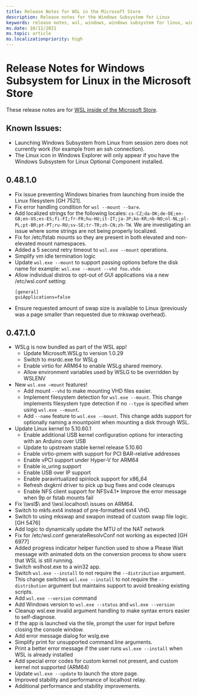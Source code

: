 ```yaml
---
title: Release Notes for WSL in the Microsoft Store
description: Release notes for the Windows Subsystem for Linux
keywords: release notes, wsl, windows, windows subsystem for linux, windowssubsystem, ubuntu, kernel
ms.date: 10/11/2021
ms.topic: article
ms.localizationpriority: high
---
```


# Release Notes for Windows Subsystem for Linux in the Microsoft Store

These release notes are for [WSL inside of the Microsoft Store](https://aka.ms/wslstorepage).

## Known Issues:
* Launching Windows Subsystem from Linux from session zero does not currently work (for example from an ssh connection).
* The Linux icon in Windows Explorer will only appear if you have the Windows Subsystem for Linux Optional Component installed.

## 0.48.1.0

* Fix issue preventing Windows binaries from launching from inside the Linux filesystem [GH 7521].
* Fix error handling condition for `wsl --mount --bare`.
* Add localized strings for the following locales: `cs-CZ;da-DK;de-DE;en-GB;en-US;es-ES;fi-FI;fr-FR;hu-HU;it-IT;ja-JP;ko-KR;nb-NO;nl-NL;pl-PL;pt-BR;pt-PT;ru-RU;sv-SE;tr-TR;zh-CN;zh-TW`. We are investigating an issue where some strings are not being properly localized.
* Fix for /etc/fstab mounts so they are present in both elevated and non-elevated mount namespaces.
* Added a 5 second retry timeout to `wsl.exe --mount` operations.
* Simplify vm idle termination logic
* Update `wsl.exe --mount` to support passing options before the disk name for example: `wsl.exe --mount --vhd foo.vhdx`
* Allow individual distros to opt-out of GUI applications via a new /etc/wsl.conf setting:
  ```
  [general]
  guiApplications=false
  ```
* Ensure requested amount of swap size is available to Linux (previously was a page smaller than requested due to mkswap overhead).

## 0.47.1.0

* WSLg is now bundled as part of the WSL app!
  * Update Microsoft.WSLg to version 1.0.29
  * Switch to msrdc.exe for WSLg
  * Enable virtio for ARM64 to enable WSLg shared memory.
  * Allow environment variables used by WSLG to be overridden by WSLENV
* New `wsl.exe –mount` features!
  * Add mount `--vhd` to make mounting VHD files easier.
  * Implement filesystem detection for `wsl.exe --mount`. This change implements filesystem type detection if no `--type` is specified when using `wsl.exe --mount`.
  * Add `--name` feature to `wsl.exe --mount`. This change adds support for optionally naming a mountpoint when mounting a disk through WSL.
* Update Linux kernel to 5.10.60.1
  * Enable additional USB kernel configuration options for interacting with an Arduino over USB
  * Update to upstream stable kernel release 5.10.60
  * Enable virtio-pmem with support for PCI BAR-relative addresses
  * Enable vPCI support under Hyper-V for ARM64
  * Enable io_uring support
  * Enable USB over IP support
  * Enable paravirtualized spinlock support for x86_64
  * Refresh dxgkrnl driver to pick up bug fixes and code cleanups
  * Enable NFS client support for NFSv4.1* Improve the error message when 9p or fstab mounts fail
* Fix \\\\wsl$\\ and \\\\wsl.localhost\\ issues on ARM64.
* Switch to mkfs.ext4 instead of pre-formatted ext4 VHD.
* Switch to using mkswap and swapon instead of custom swap file logic. [GH 5476]
* Add logic to dynamically update the MTU of the NAT network
* Fix for /etc/wsl.conf generateResolvConf not working as expected [GH 6977]
* Added progress indicator helper function used to show a Please Wait message with animated dots on the conversion process to show users that WSL is still running.
* Switch wslhost.exe to a win32 app.
* Switch `wsl.exe --install` to not require the `--distribution` argument. This change switches `wsl.exe --install` to not require the `--distribution` argument but maintains support to avoid breaking existing scripts.
* Add `wsl.exe --version` command
* Add Windows version to `wsl.exe --status` and `wsl.exe --version`
* Cleanup wsl.exe invalid argument handling to make syntax errors easier to self-diagnose.
* If the app is launched via the tile, prompt the user for input before closing the console window.
* Add error message dialog for wslg.exe
* Simplify print for unsupported command line arguments.
* Print a better error message if the user runs `wsl.exe --install` when WSL is already installed
* Add special error codes for custom kernel not present, and custom kernel not supported (ARM64)
* Update `wsl.exe --update` to launch the store page.
* Improved stability and performance of localhost relay.
* Additional performance and stability improvements.

